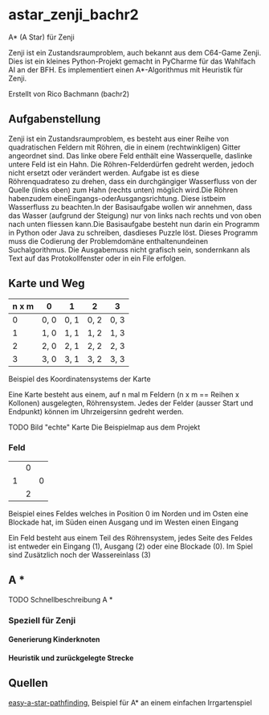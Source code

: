 # astar_zenji_bachr2
A* (A Star) für Zenji

Zenji ist ein Zustandsraumproblem, auch bekannt aus dem C64-Game Zenji.
Dies ist ein kleines Python-Projekt gemacht in PyCharme für das Wahlfach AI an der BFH.
Es implementiert einen A*-Algorithmus mit Heuristik für Zenji.

Erstellt von Rico Bachmann (bachr2)

## Aufgabenstellung

Zenji ist ein Zustandsraumproblem, es besteht aus einer Reihe von quadratischen Feldern mit Röhren, die in einem (rechtwinkligen) Gitter angeordnet sind. Das linke obere Feld enthält eine Wasserquelle, daslinke untere Feld ist ein Hahn. Die Röhren-Felderdürfen gedreht werden, jedoch nicht ersetzt oder verändert werden. Aufgabe ist es diese Röhrenquadrateso zu drehen, dass ein durchgängiger Wasserfluss von der Quelle (links oben) zum Hahn (rechts unten) möglich wird.Die Röhren habenzudem eineEingangs-oderAusgangsrichtung. Diese istbeim Wasserfluss zu beachten.In der Basisaufgabe wollen wir annehmen, dass das Wasser (aufgrund der Steigung) nur von links nach rechts und von oben nach unten fliessen kann.Die Basisaufgabe besteht nun darin ein Programm in Python oder Java zu schreiben, dasdieses Puzzle löst. Dieses Programm muss die Codierung der Problemdomäne enthaltenundeinen Suchalgorithmus. Die Ausgabemuss nicht grafisch sein, sondernkann als Text auf das Protokollfenster oder in ein File erfolgen.

## Karte und Weg

| n x m  | 0 | 1  | 2 | 3 |
| --- | --- | --- | --- | --- |
| 0  | 0, 0  | 0, 1  | 0, 2  | 0, 3  |
| 1  | 1, 0  | 1, 1  | 1, 2  | 1, 3  |
| 2  | 2, 0  | 2, 1  | 2, 2  | 2, 3  |
| 3  | 3, 0  | 3, 1  | 3, 2  | 3, 3  |
Beispiel des Koordinatensystems der Karte

Eine Karte besteht aus einem, auf n mal m Feldern (n x m == Reihen x Kollonen) ausgelegten, Röhrensystem. Jedes der Felder (ausser Start und Endpunkt) können im Uhrzeigersinn gedreht werden.

TODO Bild "echte" Karte
Die Beispielmap aus dem Projekt

### Feld

| |  |   |
| --- | --- | --- |
|   | 0 |   |
| 1 |   | 0 |
|   | 2 |   |
Beispiel eines Feldes welches in Position 0 im Norden und im Osten eine Blockade hat, im Süden einen Ausgang und im Westen einen Eingang

Ein Feld besteht aus einem Teil des Röhrensystem, jedes Seite des Feldes ist entweder ein Eingang (1), Ausgang (2) oder eine Blockade (0).
Im Spiel sind Zusätzlich noch der Wassereinlass (3)

## A *

TODO Schnellbeschreibung A *

### Speziell für Zenji

#### Generierung Kinderknoten

#### Heuristik und zurückgelegte Strecke

## Quellen

[easy-a-star-pathfinding](https://medium.com/@nicholas.w.swift/easy-a-star-pathfinding-7e6689c7f7b2), Beispiel für A* an einem einfachen Irrgartenspiel
